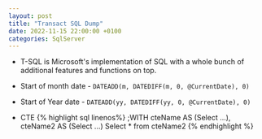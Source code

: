 ```yaml
---
layout: post
title: "Transact SQL Dump"
date: 2022-11-15 22:00:00 +0100
categories: SqlServer
---
```


* T-SQL is Microsoft's implementation of SQL with a whole bunch of additional features and functions on top.

* Start of month date - `DATEADD(m, DATEDIFF(m, 0, @CurrentDate), 0)`
* Start of Year date - `DATEADD(yy, DATEDIFF(yy, 0, @CurrentDate), 0)`
* CTE 
{% highlight sql linenos%}
;WITH cteName AS 
(Select ...),
cteName2 AS
(Select ...)
Select * from cteName2
{% endhighlight %}
